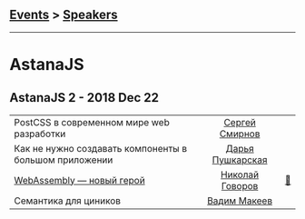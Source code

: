 ## [Events](../README.md) > [Speakers](../speakers.md)
---

# AstanaJS

## AstanaJS 2 - 2018 Dec 22 
| | | |
| --- | :---: | --- |
| PostCSS в современном мире web разработки  |  [Сергей Смирнов](../../speakers/Сергей%20Смирнов.md)  |    |
| Как не нужно создавать компоненты в большом приложении  |  [Дарья Пушкарская](../../speakers/Дарья%20Пушкарская.md)  |    |
| [WebAssembly — новый герой](https://www.facebook.com/BTSDigital/videos/279066159632468/)  |  [Николай Говоров](../../speakers/Николай%20Говоров.md)  | [:notebook:](https://nikolay-govorov.github.io/talk__wasm-new-hero/#)   |
| Семантика для циников  |  [Вадим Макеев](../../speakers/Вадим%20Макеев.md)  |    |
